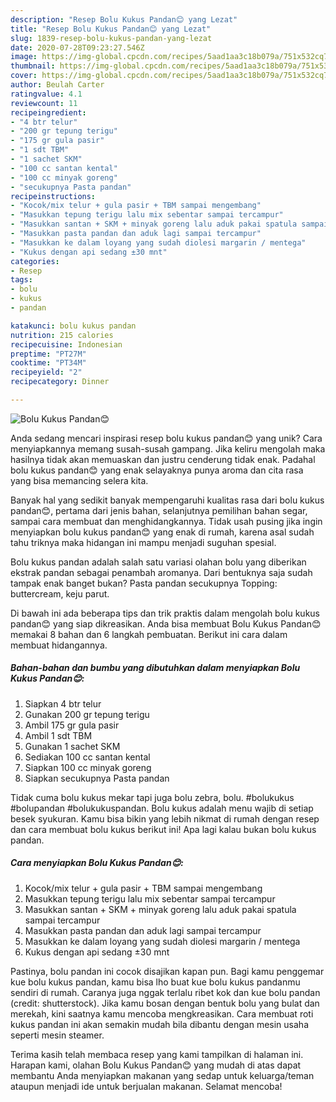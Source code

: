 ```yaml
---
description: "Resep Bolu Kukus Pandan😊 yang Lezat"
title: "Resep Bolu Kukus Pandan😊 yang Lezat"
slug: 1839-resep-bolu-kukus-pandan-yang-lezat
date: 2020-07-28T09:23:27.546Z
image: https://img-global.cpcdn.com/recipes/5aad1aa3c18b079a/751x532cq70/bolu-kukus-pandan😊-foto-resep-utama.jpg
thumbnail: https://img-global.cpcdn.com/recipes/5aad1aa3c18b079a/751x532cq70/bolu-kukus-pandan😊-foto-resep-utama.jpg
cover: https://img-global.cpcdn.com/recipes/5aad1aa3c18b079a/751x532cq70/bolu-kukus-pandan😊-foto-resep-utama.jpg
author: Beulah Carter
ratingvalue: 4.1
reviewcount: 11
recipeingredient:
- "4 btr telur"
- "200 gr tepung terigu"
- "175 gr gula pasir"
- "1 sdt TBM"
- "1 sachet SKM"
- "100 cc santan kental"
- "100 cc minyak goreng"
- "secukupnya Pasta pandan"
recipeinstructions:
- "Kocok/mix telur + gula pasir + TBM sampai mengembang"
- "Masukkan tepung terigu lalu mix sebentar sampai tercampur"
- "Masukkan santan + SKM + minyak goreng lalu aduk pakai spatula sampai tercampur"
- "Masukkan pasta pandan dan aduk lagi sampai tercampur"
- "Masukkan ke dalam loyang yang sudah diolesi margarin / mentega"
- "Kukus dengan api sedang ±30 mnt"
categories:
- Resep
tags:
- bolu
- kukus
- pandan

katakunci: bolu kukus pandan 
nutrition: 215 calories
recipecuisine: Indonesian
preptime: "PT27M"
cooktime: "PT34M"
recipeyield: "2"
recipecategory: Dinner

---
```



![Bolu Kukus Pandan😊](https://img-global.cpcdn.com/recipes/5aad1aa3c18b079a/751x532cq70/bolu-kukus-pandan😊-foto-resep-utama.jpg)

Anda sedang mencari inspirasi resep bolu kukus pandan😊 yang unik? Cara menyiapkannya memang susah-susah gampang. Jika keliru mengolah maka hasilnya tidak akan memuaskan dan justru cenderung tidak enak. Padahal bolu kukus pandan😊 yang enak selayaknya punya aroma dan cita rasa yang bisa memancing selera kita.

Banyak hal yang sedikit banyak mempengaruhi kualitas rasa dari bolu kukus pandan😊, pertama dari jenis bahan, selanjutnya pemilihan bahan segar, sampai cara membuat dan menghidangkannya. Tidak usah pusing jika ingin menyiapkan bolu kukus pandan😊 yang enak di rumah, karena asal sudah tahu triknya maka hidangan ini mampu menjadi suguhan spesial.

Bolu kukus pandan adalah salah satu variasi olahan bolu yang diberikan ekstrak pandan sebagai penambah aromanya. Dari bentuknya saja sudah tampak enak banget bukan? Pasta pandan secukupnya Topping: buttercream, keju parut.


Di bawah ini ada beberapa tips dan trik praktis dalam mengolah bolu kukus pandan😊 yang siap dikreasikan. Anda bisa membuat Bolu Kukus Pandan😊 memakai 8 bahan dan 6 langkah pembuatan. Berikut ini cara dalam membuat hidangannya.

<!--inarticleads1-->

##### Bahan-bahan dan bumbu yang dibutuhkan dalam menyiapkan Bolu Kukus Pandan😊:

1. Siapkan 4 btr telur
1. Gunakan 200 gr tepung terigu
1. Ambil 175 gr gula pasir
1. Ambil 1 sdt TBM
1. Gunakan 1 sachet SKM
1. Sediakan 100 cc santan kental
1. Siapkan 100 cc minyak goreng
1. Siapkan secukupnya Pasta pandan


Tidak cuma bolu kukus mekar tapi juga bolu zebra, bolu. #bolukukus #bolupandan #bolukukuspandan. Bolu kukus adalah menu wajib di setiap besek syukuran. Kamu bisa bikin yang lebih nikmat di rumah dengan resep dan cara membuat bolu kukus berikut ini! Apa lagi kalau bukan bolu kukus pandan. 

<!--inarticleads2-->

##### Cara menyiapkan Bolu Kukus Pandan😊:

1. Kocok/mix telur + gula pasir + TBM sampai mengembang
1. Masukkan tepung terigu lalu mix sebentar sampai tercampur
1. Masukkan santan + SKM + minyak goreng lalu aduk pakai spatula sampai tercampur
1. Masukkan pasta pandan dan aduk lagi sampai tercampur
1. Masukkan ke dalam loyang yang sudah diolesi margarin / mentega
1. Kukus dengan api sedang ±30 mnt


Pastinya, bolu pandan ini cocok disajikan kapan pun. Bagi kamu penggemar kue bolu kukus pandan, kamu bisa lho buat kue bolu kukus pandanmu sendiri di rumah. Caranya juga nggak terlalu ribet kok dan kue bolu pandan (credit: shutterstock). Jika kamu bosan dengan bentuk bolu yang bulat dan merekah, kini saatnya kamu mencoba mengkreasikan. Cara membuat roti kukus pandan ini akan semakin mudah bila dibantu dengan mesin usaha seperti mesin steamer. 

Terima kasih telah membaca resep yang kami tampilkan di halaman ini. Harapan kami, olahan Bolu Kukus Pandan😊 yang mudah di atas dapat membantu Anda menyiapkan makanan yang sedap untuk keluarga/teman ataupun menjadi ide untuk berjualan makanan. Selamat mencoba!
